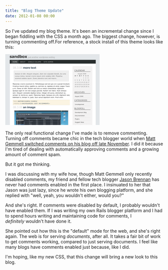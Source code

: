 ```yaml
---
title: "Blog Theme Update"
date: 2012-01-08 00:00
---
```


So I've updated my blog theme. It's been an incremental change since I began fiddling with the CSS a month ago. The biggest change, however, is turning commenting off.<!--more-->For reference, a stock install of this theme looks like this:&nbsp;

 ![](/img/import/blog/2012/01/blog-theme-update/E6BD8164D3DD441ABD6012EB463037D0.png)

The only real functional change I've made is to remove commenting. Turning off comments became chic in the tech blogger world when [Matt Gemmell switched comments on his blog off late November](http://mattgemmell.com/2011/11/29/comments-off/). I did it because I'm tired of dealing with automatically approving comments and a growing amount of comment spam.

But it got me thinking.

I was discussing with my wife how, though Matt Gemmell only recently disabled comments, my friend and fellow tech blogger [Jason Brennan](http://nearthespeedoflight.com/) has never had comments enabled in the first place. I&nbsp;insinuated&nbsp;to her that Jason was just lazy, since he wrote his own blogging platform, and she replied with "well, yeah, you wouldn't either, would you?"

And she's right. If comments were disabled by default, I probably wouldn't have enabled them. If I was writing my own Rails blogger platform and I had to spend hours writing and maintaining code for comments, I _definitely_&nbsp;wouldn't have done it.

She pointed out how this is the "default" mode for the web, and she's right again. The web is for serving _documents_, after all. It takes a fair bit of work to get comments working, compared to just serving documents. I feel like many blogs have comments enabled just because, like I did.

I'm hoping, like my new CSS, that this change will bring a new look to this blog.

<!-- more -->
